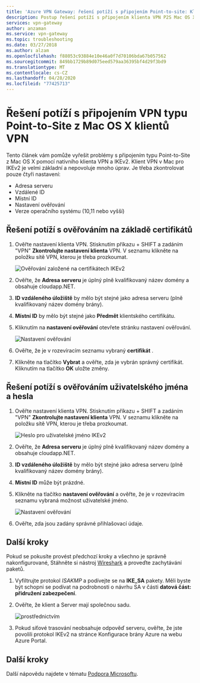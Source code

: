 ```yaml
---
title: 'Azure VPN Gateway: řešení potíží s připojením Point-to-site: Klienti Mac OS X'
description: Postup řešení potíží s připojením klienta VPN P2S Mac OS X
services: vpn-gateway
author: anzaman
ms.service: vpn-gateway
ms.topic: troubleshooting
ms.date: 03/27/2018
ms.author: alzam
ms.openlocfilehash: f88053c93884e10e46a0f7d70106bda67b057562
ms.sourcegitcommit: 849bb1729b89d075eed579aa36395bf4d29f3bd9
ms.translationtype: MT
ms.contentlocale: cs-CZ
ms.lasthandoff: 04/28/2020
ms.locfileid: "77425713"
---
```

# <a name="troubleshoot-point-to-site-vpn-connections-from-mac-os-x-vpn-clients"></a>Řešení potíží s připojením VPN typu Point-to-Site z Mac OS X klientů VPN

Tento článek vám pomůže vyřešit problémy s připojením typu Point-to-Site z Mac OS X pomocí nativního klienta VPN a IKEv2. Klient VPN v Mac pro IKEv2 je velmi základní a nepovoluje mnoho úprav. Je třeba zkontrolovat pouze čtyři nastavení:

* Adresa serveru
* Vzdálené ID
* Místní ID
* Nastavení ověřování
* Verze operačního systému (10,11 nebo vyšší)


## <a name="troubleshoot-certificate-based-authentication"></a><a name="VPNClient"></a>Řešení potíží s ověřováním na základě certifikátů
1. Ověřte nastavení klienta VPN. Stisknutím příkazu + SHIFT a zadáním "VPN" **Zkontrolujte nastavení klienta** VPN. V seznamu klikněte na položku sítě VPN, kterou je třeba prozkoumat.

   ![Ověřování založené na certifikátech IKEv2](./media/vpn-gateway-troubleshoot-point-to-site-osx-ikev2/ikev2cert1.jpg)
2. Ověřte, že **Adresa serveru** je úplný plně kvalifikovaný název domény a obsahuje cloudapp.NET.
3. **ID vzdáleného úložiště** by mělo být stejné jako adresa serveru (plně kvalifikovaný název domény brány).
4. **Místní ID** by mělo být stejné jako **Předmět** klientského certifikátu.
5. Kliknutím na **nastavení ověřování** otevřete stránku nastavení ověřování.

   ![Nastavení ověřování](./media/vpn-gateway-troubleshoot-point-to-site-osx-ikev2/ikev2auth2.jpg)
6. Ověřte, že je v rozevíracím seznamu vybraný **certifikát** .
7. Klikněte na tlačítko **Vybrat** a ověřte, zda je vybrán správný certifikát. Kliknutím na tlačítko **OK** uložte změny.

## <a name="troubleshoot-username-and-password-authentication"></a><a name="ikev2"></a>Řešení potíží s ověřováním uživatelského jména a hesla

1. Ověřte nastavení klienta VPN. Stisknutím příkazu + SHIFT a zadáním "VPN" **Zkontrolujte nastavení klienta** VPN. V seznamu klikněte na položku sítě VPN, kterou je třeba prozkoumat.

   ![Heslo pro uživatelské jméno IKEv2](./media/vpn-gateway-troubleshoot-point-to-site-osx-ikev2/ikev2user3.jpg)
2. Ověřte, že **Adresa serveru** je úplný plně kvalifikovaný název domény a obsahuje cloudapp.NET.
3. **ID vzdáleného úložiště** by mělo být stejné jako adresa serveru (plně kvalifikovaný název domény brány).
4. **Místní ID** může být prázdné.
5. Klikněte na tlačítko **nastavení ověřování** a ověřte, že je v rozevíracím seznamu vybraná možnost uživatelské jméno.

   ![Nastavení ověřování](./media/vpn-gateway-troubleshoot-point-to-site-osx-ikev2/ikev2auth4.png)
6. Ověřte, zda jsou zadány správné přihlašovací údaje.

## <a name="additional-steps"></a><a name="additional"></a>Další kroky

Pokud se pokusíte provést předchozí kroky a všechno je správně nakonfigurované, Stáhněte si nástroj [Wireshark](https://www.wireshark.org/#download) a proveďte zachytávání paketů.

1. Vyfiltrujte protokol *ISAKMP* a podívejte se na **IKE_SA** pakety. Měli byste být schopni se podívat na podrobnosti o návrhu SA v části **datová část: přidružení zabezpečení**. 
2. Ověřte, že klient a Server mají společnou sadu.

   ![prostřednictvím](./media/vpn-gateway-troubleshoot-point-to-site-osx-ikev2/packet5.jpg) 
  
3. Pokud síťové trasování neobsahuje odpověď serveru, ověřte, že jste povolili protokol IKEv2 na stránce Konfigurace brány Azure na webu Azure Portal.

## <a name="next-steps"></a>Další kroky
Další nápovědu najdete v tématu [Podpora Microsoftu](https://portal.azure.com/?#blade/Microsoft_Azure_Support/HelpAndSupportBlade).
